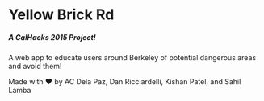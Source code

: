 # Yellow Brick Rd
##### A CalHacks 2015 Project!

A web app to educate users around Berkeley of potential dangerous areas and avoid them!



Made with :heart: by AC Dela Paz, Dan Ricciardelli, Kishan Patel, and Sahil Lamba

